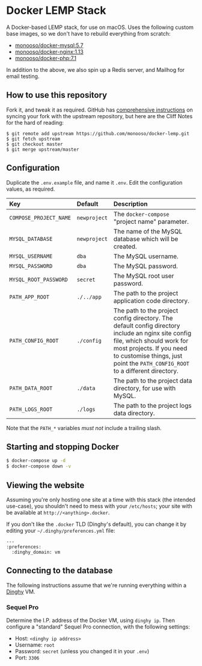 # Docker LEMP Stack #
A Docker-based LEMP stack, for use on macOS. Uses the following custom base images, so we don't have to rebuild everything from scratch:

- [monooso/docker-mysql:5.7](https://github.com/monooso/docker-mysql)
- [monooso/docker-nginx:1.13](https://github.com/monooso/docker-nginx)
- [monooso/docker-php:7.1](https://github.com/monooso/docker-php)

In addition to the above, we also spin up a Redis server, and Mailhog for email testing.

## How to use this repository ##
Fork it, and tweak it as required. GitHub has [comprehensive instructions](https://help.github.com/articles/syncing-a-fork/) on syncing your fork with the upstream repository, but here are the Cliff Notes for the hard of reading:

```
$ git remote add upstream https://github.com/monooso/docker-lemp.git
$ git fetch upstream
$ git checkout master
$ git merge upstream/master
```

## Configuration ##
Duplicate the `.env.example` file, and name it `.env`. Edit the configuration values, as required.

| Key                    | Default      | Description |
|:-----------------------|:-------------|:------------|
| `COMPOSE_PROJECT_NAME` | `newproject` | The `docker-compose` "project name" parameter. |
| `MYSQL_DATABASE`       | `newproject` | The name of the MySQL database which will be created. |
| `MYSQL_USERNAME`       | `dba`        | The MySQL username. |
| `MYSQL_PASSWORD`       | `dba`        | The MySQL password. |
| `MYSQL_ROOT_PASSWORD`  | `secret`     | The MySQL root user password. |
| `PATH_APP_ROOT`        | `./../app`   | The path to the project application code directory. |
| `PATH_CONFIG_ROOT`     | `./config`   | The path to the project config directory. The default config directory include an nginx site config file, which should work for most projects. If you need to customise things, just point the `PATH_CONFIG_ROOT` to a different directory. |
| `PATH_DATA_ROOT`       | `./data`     | The path to the project data directory, for use with MySQL. |
| `PATH_LOGS_ROOT`       | `./logs`     | The path to the project logs data directory. |

Note that the `PATH_*` variables _must not_ include a trailing slash.

## Starting and stopping Docker ##
```bash
$ docker-compose up -d
$ docker-compose down -v
```

## Viewing the website ##
Assuming you're only hosting one site at a time with this stack (the intended use-case), you shouldn't need to mess with your `/etc/hosts`; your site with be available at `http://<anything>.docker`.

If you don't like the `.docker` TLD (Dinghy's default), you can change it by editing your `~/.dinghy/preferences.yml` file:

```
---
:preferences:
  :dinghy_domain: vm
```

## Connecting to the database ##
The following instructions assume that we're running everything within a [Dinghy](https://github.com/codekitchen/dinghy) VM.

### Sequel Pro ###
Determine the I.P. address of the Docker VM, using `dinghy ip`. Then configure a "standard" Sequel Pro connection, with the following settings:

- Host: `<dinghy ip address>`
- Username: `root`
- Password: `secret` (unless you changed it in your `.env`)
- Port: `3306`
